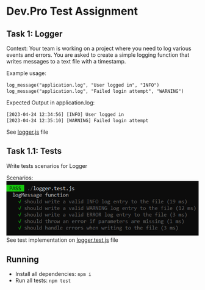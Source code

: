 # Dev.Pro Test Assignment

## Task 1: Logger

Context: Your team is working on a project where you need to log various events and errors.
You are asked to create a simple logging function that writes messages to a text file with a timestamp.

Example usage:
```
log_message("application.log", "User logged in", "INFO")
log_message("application.log", "Failed login attempt", "WARNING")
```

Expected Output in application.log:
```
[2023-04-24 12:34:56] [INFO] User logged in
[2023-04-24 12:35:10] [WARNING] Failed login attempt
```

See [logger.js](logger.js) file 

## Task 1.1: Tests

Write tests scenarios for Logger

Scenarios:
![scenarios](scenarios.png)
See test implementation on [logger.test.js](logger.test.js) file

## Running

- Install all dependencies: `npm i`
- Run all tests: `npm test`
